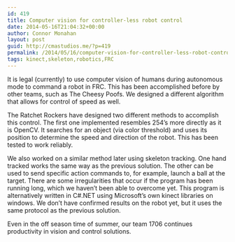 ```yaml
---
id: 419
title: Computer vision for controller-less robot control
date: 2014-05-16T21:04:32+00:00
author: Connor Monahan
layout: post
guid: http://cmastudios.me/?p=419
permalink: /2014/05/16/computer-vision-for-controller-less-robot-control/
tags: kinect,skeleton,robotics,FRC
---
```

It is legal (currently) to use computer vision of humans during autonomous mode to command a robot in FRC. This has been accomplished before by other teams, such as The Cheesy Poofs. We designed a different algorithm that allows for control of speed as well.
  
The Ratchet Rockers have designed two different methods to accomplish this control. The first one implemented resembles 254&#8217;s more directly as it is OpenCV. It searches for an object (via color threshold) and uses its position to determine the speed and direction of the robot. This has been tested to work reliably.
  
We also worked on a similar method later using skeleton tracking. One hand tracked works the same way as the previous solution. The other can be used to send specific action commands to, for example, launch a ball at the target. There are some irregularities that occur if the program has been running long, which we haven&#8217;t been able to overcome yet. This program is alternatively written in C#.NET using Microsoft&#8217;s own kinect libraries on windows. We don&#8217;t have confirmed results on the robot yet, but it uses the same protocol as the previous solution.
  
Even in the off season time of summer, our team 1706 continues productivity in vision and control solutions.
